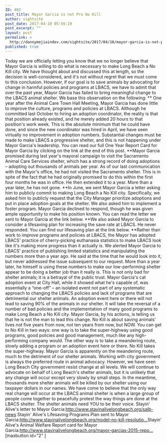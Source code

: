```yaml
---
ID: 402
post_title: Mayor Garcia is not Pro No Kill
author: sightsite
post_date: 2017-04-10 05:56:19
post_excerpt: ""
layout: post
permalink: >
  http://dannymejiaindev.com/sightsite/2017/04/10/mayor-garcia-is-not-pro-no-kill/
published: true
---
```

Today we are officially letting you know that we no longer believe that Mayor Garcia is willing to do what is necessary to make Long Beach a No Kill city. We have thought about and discussed this at length, so the decision is well-considered, and it's not without regret that we must come to this conclusion. However, if our goal is to save animals by advocating for change in harmful policies and programs at LBACS, we have to admit that over the past year, Mayor Garcia has failed to bring meaningful change to the LBACS animal shelter. We base this observation on the following: ** One year after the Animal Care Town Hall Meeting, Mayor Garcia has done little to improve the culture, programs and policies at LBACS. Although he committed last October to hiring an adoption coordinator, the reality is that that position already existed, and he merely added 20 hours to that position's work week. This is the absolute minimum that he could have done, and since the new coordinator was hired in April, we have seen virtually no improvement in adoption numbers. Substantial changes must be made to make LBACS a progressive shelter, and this is not happening under Mayor Garcia's leadership. You can read our full One Year Report Card for Mayor Garcia by clicking on the link at the end of this post. **Mayor Garcia promised during last year's mayoral campaign to visit the Sacramento Animal Care Services shelter, which has a strong record of doing adoptions – adopting out thousands of animals per year. As of our last communication with the Mayor's office, he had not visited the Sacramento shelter. This is in spite of the fact that he had originally promised to do this within the first four months he was in office. He then extended it to a year. More than a year later, he has not gone. **In June, we sent Mayor Garcia a letter asking him to publicly commit to making Long Beach a No Kill city. Specifically, we asked him to publicly request that the City Manager prioritize adoptions and put in place adoption goals at the shelter. We also asked him to implement a foster program. Mayor Garcia declined to respond, though he was given ample opportunity to make his position known. You can read the letter we sent to Mayor Garcia at the link below. ​**We also asked Mayor Garcia to consider a lifesaving plan for increasing the save rate at LBACS. He never responded. You can find our lifesaving plan at the link below. **Rather than work to improve programs and policies at LBACS, the Mayor has adopted LBACS' practice of cherry-picking euthanasia statistics to make LBACS look like it's making more progress than it actually is. We alerted Mayor Garcia to LBACS' practice of publishing limited statistics and manipulating the numbers more than a year ago. He said at the time that he would look into it, but never addressed the issue subsequent to our request. More than a year later, he himself is using these numbers to make our low-performing shelter appear to be doing a better job than it really is. This is not only bad for shelter animals; it is a betrayal of the public trust. Mayor Garcia's cat adoption event at City Hall, while it showed what he's capable of, was essentially a “one-off” – an isolated event not part of any systematic approach to changing the LBACS policies and lack of programs that are detrimental our shelter animals. An adoption event here or there will not lead to saving 90% of the animals in our shelter. It will take the reversal of a number of bad policies and the implementation of many good programs to make Long Beach a No Kill city. Mayor Garcia, by his actions, is telling us that he is not the man to lead this change. No Kill is about saving animals' lives not five years from now, not ten years from now, but NOW. You can get to No Kill in two ways: one way is to take the super-highway using good programs, good policies and good management, much like any high-performing company would. The other way is to take a meandering route, slowly adding a program or an adoption event here or there. No Kill takes the super-highway. Mayor Garcia is apparently on the meandering route, much to the detriment of our shelter animals. Working with city government is always the preferred route in animal advocacy. However, we have seen Long Beach City government resist change at all levels. We will continue to advocate on behalf of Long Beach's shelter animals, but it is unlikely that any change will occur except very slowly by small steps. In the meantime, thousands more shelter animals will be killed by our shelter using our taxpayer dollars in our names. We have come to believe that the only way real change will occur at the LBACS animal shelter is when a large group of people come together to peacefully protest the way things are done at the LBACS shelter. The shelter animals need YOU to be their voice. Stayin' Alive's letter to Mayor Garcia:<a href="http://l.facebook.com/l.php?u=http%3A%2F%2Fwww.stayinalivelongbeach.org%2Fsalb-news&h=dAQGbZIH2AQGAkgRluNmHmGBtuqhzlxoBZ3vv7AAAiM5Dyg&enc=AZNw3POzf0v3AyoUB-EsoBq5Xr7M7f6r8gBKry-iGYvgES563_tAzUPBaqROJjH6-Fzy2MWaPXq1mrBzMsrYRhNAPOz_OqxyWj9eUU0q1ISFM4fMR1sjhiJaA4Nr1RQoDeLo4UUgKmyCPYC4yVejivpnoSYI4cX53S1Wbj5XqMwX7KBn5O7wnxXvcseNWFDit1n-h0GCWNQ5m5QDfQmxUzX-&s=1" target="_blank">http://www.stayinalivelongbeach.org/salb-news</a> Stayin' Alive's Lifesaving Programs Plan sent to Mayor Garcia:<a href="http://www.stayinalivelongbeach.org/model-no-kill-resolution-and-lifesaving-plan-for-long-beach.html" target="_blank">http://www.stayinalivelongbeach.org/model-no-kill-resolutio…</a> ​Stayin' Alive's Animal Welfare Report card for Mayor Garcia:<a href="http://www.stayinalivelongbeach.org/mayor-garcias-2015-report-card.html" target="_blank">http://www.stayinalivelongbeach.org/mayor-garcias-2015-repo…</a> [maxbutton id="2" ]
